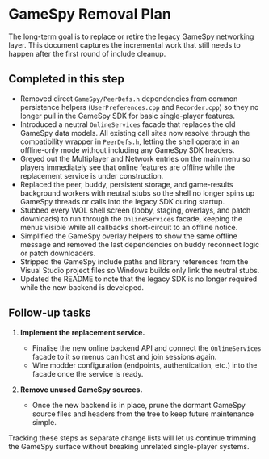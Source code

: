 # GameSpy Removal Plan

The long-term goal is to replace or retire the legacy GameSpy networking layer.
This document captures the incremental work that still needs to happen after the
first round of include cleanup.

## Completed in this step

* Removed direct `GameSpy/PeerDefs.h` dependencies from common persistence
  helpers (`UserPreferences.cpp` and `Recorder.cpp`) so they no longer pull in
  the GameSpy SDK for basic single-player features.
* Introduced a neutral `OnlineServices` facade that replaces the old GameSpy
  data models. All existing call sites now resolve through the compatibility
  wrapper in `PeerDefs.h`, letting the shell operate in an offline-only mode
  without including any GameSpy SDK headers.
* Greyed out the Multiplayer and Network entries on the main menu so players
  immediately see that online features are offline while the replacement
  service is under construction.
* Replaced the peer, buddy, persistent storage, and game-results background
  workers with neutral stubs so the shell no longer spins up GameSpy threads
  or calls into the legacy SDK during startup.
* Stubbed every WOL shell screen (lobby, staging, overlays, and patch
  downloads) to run through the `OnlineServices` facade, keeping the menus
  visible while all callbacks short-circuit to an offline notice.
* Simplified the GameSpy overlay helpers to show the same offline message and
  removed the last dependencies on buddy reconnect logic or patch downloaders.
* Stripped the GameSpy include paths and library references from the Visual
  Studio project files so Windows builds only link the neutral stubs.
* Updated the README to note that the legacy SDK is no longer required while
  the new backend is developed.

## Follow-up tasks

1. **Implement the replacement service.**
   * Finalise the new online backend API and connect the `OnlineServices`
     facade to it so menus can host and join sessions again.
   * Wire modder configuration (endpoints, authentication, etc.) into the
     facade once the service is ready.

2. **Remove unused GameSpy sources.**
   * Once the new backend is in place, prune the dormant GameSpy source files
     and headers from the tree to keep future maintenance simple.

Tracking these steps as separate change lists will let us continue trimming the
GameSpy surface without breaking unrelated single-player systems.
